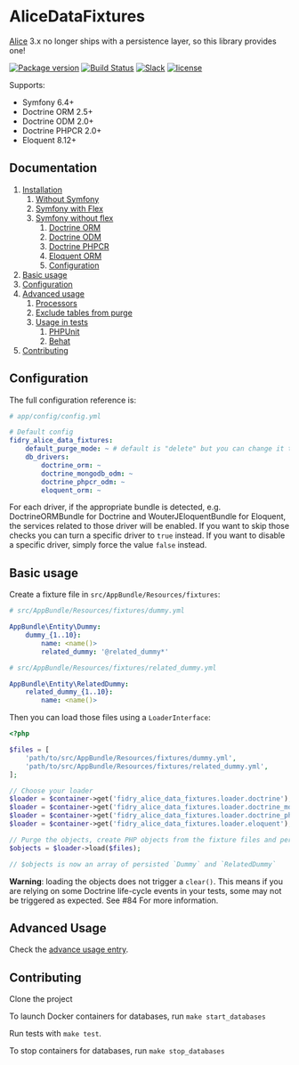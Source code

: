 AliceDataFixtures
===========

[Alice](https://github.com/nelmio/alice) 3.x no longer ships with a persistence layer, so this library provides one!

[![Package version](https://img.shields.io/packagist/v/theofidry/alice-data-fixtures.svg?style=flat-square)](https://packagist.org/packages/theofidry/alice-data-fixtures)
[![Build Status](https://github.com/theofidry/AliceDataFixtures/workflows/Test/badge.svg?branch=master)](https://github.com/theofidry/AliceDataFixtures/actions?query=branch%3Amaster)
[![Slack](https://img.shields.io/badge/slack-%23alice--fixtures-red.svg?style=flat-square)](https://symfony-devs.slack.com/shared_invite/MTYxMjcxMjc0MTc5LTE0OTA3ODE4OTQtYzc4NWVmMzRmZQ)
[![license](https://img.shields.io/badge/license-MIT-red.svg?style=flat-square)](LICENSE)


Supports:

* Symfony 6.4+
* Doctrine ORM 2.5+
* Doctrine ODM 2.0+
* Doctrine PHPCR 2.0+
* Eloquent 8.12+


## Documentation

1. [Installation](doc/installation.md/#installation)
    1. [Without Symfony](doc/installation.md/#without-symfony)
    1. [Symfony with Flex](doc/installation.md/#symfony-with-flex)
    1. [Symfony without flex](doc/installation.md/#symfony-without-flex)
        1. [Doctrine ORM](doc/installation.md/#doctrine-orm)
        1. [Doctrine ODM](doc/installation.md/#doctrine-odm)
        1. [Doctrine PHPCR](doc/installation.md/#doctrine-phpcr)
        1. [Eloquent ORM](doc/installation.md/#eloquent-orm)
        1. [Configuration](doc/installation.md/#configuration)
1. [Basic usage](#basic-usage)
1. [Configuration](#configuration)
1. [Advanced usage](doc/advanced-usage.md#advanced-usage)
    1. [Processors](doc/advanced-usage.md#processors)
    1. [Exclude tables from purge](doc/advanced-usage.md#exclude-tables-from-purge)
    1. [Usage in tests](doc/advanced-usage.md#usage-in-tests)
        1. [PHPUnit](doc/advanced-usage.md#phpunit)
        1. [Behat](doc/advanced-usage.md#behat)
1. [Contributing](#contributing)


## Configuration

The full configuration reference is:

```yaml
# app/config/config.yml

# Default config
fidry_alice_data_fixtures:
    default_purge_mode: ~ # default is "delete" but you can change it to "truncate" or "no_purge"
    db_drivers:
        doctrine_orm: ~
        doctrine_mongodb_odm: ~
        doctrine_phpcr_odm: ~
        eloquent_orm: ~
```

For each driver, if the appropriate bundle is detected, e.g. DoctrineORMBundle for Doctrine and WouterJEloquentBundle
for Eloquent, the services related to those driver will be enabled. If you want to skip those checks you can turn
a specific driver to `true` instead. If you want to disable a specific driver, simply force the value `false` instead.


## Basic usage

Create a fixture file in `src/AppBundle/Resources/fixtures`:

```yaml
# src/AppBundle/Resources/fixtures/dummy.yml

AppBundle\Entity\Dummy:
    dummy_{1..10}:
        name: <name()>
        related_dummy: '@related_dummy*'
```

```yaml
# src/AppBundle/Resources/fixtures/related_dummy.yml

AppBundle\Entity\RelatedDummy:
    related_dummy_{1..10}:
        name: <name()>
```

Then you can load those files using a `LoaderInterface`:

```php
<?php

$files = [
    'path/to/src/AppBundle/Resources/fixtures/dummy.yml',
    'path/to/src/AppBundle/Resources/fixtures/related_dummy.yml',
];

// Choose your loader
$loader = $container->get('fidry_alice_data_fixtures.loader.doctrine');         // For Doctrine ORM
$loader = $container->get('fidry_alice_data_fixtures.loader.doctrine_mongodb'); // For Doctrine MongoDB ODM
$loader = $container->get('fidry_alice_data_fixtures.loader.doctrine_phpcr');   // For Doctrine PHPCR
$loader = $container->get('fidry_alice_data_fixtures.loader.eloquent');         // For Eloquent ORM

// Purge the objects, create PHP objects from the fixture files and persist them
$objects = $loader->load($files);

// $objects is now an array of persisted `Dummy` and `RelatedDummy`
```

**Warning**: loading the objects does not trigger a `clear()`. This means if
you are relying on some Doctrine life-cycle events in your tests, some may not
be triggered as expected. See #84 For more information.


## Advanced Usage

Check the [advance usage entry](doc/advanced-usage.md).


## Contributing

Clone the project

To launch Docker containers for databases, run `make start_databases`

Run tests with `make test`.

To stop containers for databases, run `make stop_databases`

